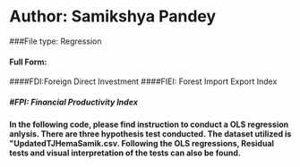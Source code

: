 # Author: Samikshya Pandey

###File type: Regression 
#### Full Form: 
  ####FDI:Foreign Direct Investment
  ####FIEI: Forest Import Export Index
##### #FPI: Financial Productivity Index 

#### In the following code, please find instruction to conduct a OLS regression anlysis. There are three hypothesis test conducted. The dataset utilized is "UpdatedTJHemaSamik.csv. Following the OLS regressions, Residual tests and visual interpretation of the tests can also be found. 

